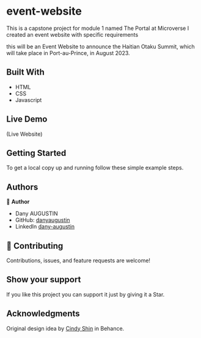 # event-website

This is a capstone project for module 1 named The Portal at Microverse I created an event website with specific requirements

this will be an Event Website to announce the Haitian Otaku Summit, which will take place in Port-au-Prince, in August 2023.

[](https://img.shields.io/badge/Microverse-blueviolet)

## Built With

- HTML
- CSS
- Javascript

## Live Demo

(Live Website)

## Getting Started

To get a local copy up and running follow these simple example steps.

## Authors

👤 **Author**

- Dany AUGUSTIN
- GitHub: [danyaugustin](https://github.com/dany-augustin)
- LinkedIn [dany-augustin](https://www.linkedin.com/in/dany-augustin/)

## 🤝 Contributing

Contributions, issues, and feature requests are welcome!

## Show your support

If you like this project you can support it just by giving it a Star.

## Acknowledgments

Original design idea by [Cindy Shin](https://www.behance.net/adagio07) in Behance.
